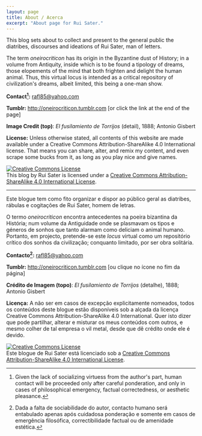 ```yaml
---
layout: page
title: About / Acerca
excerpt: "About page for Rui Sater."
---
```


This blog sets about to collect and present to the general public the diatribes, discourses and ideations of Rui Sater, man of letters.

The term *oneirocriticon* has its origin in the Byzantine dust of History; in a volume from Antiquity, inside which is to be found a tipology of dreams, those elopements of the mind that both frighten and delight the human animal. Thus, this virtual locus is intended as a critical repository of civilization's dreams, albeit limited, this being a one-man show.

<!--
We shall discern the numerous faces of the Dream: in the folly, the doctrine, ambitions, hopes, fantasies, reveries, paradoxes, idealisms, paroxisms, fulgurations and alucinations of the human kind. We shall endeavour to unveil its spectres, its ghosts, vampires, parasites and other spiritual and intestinal hauntings; and we shall apply to such scourges venerable remedies: leeches, trepanations, enemas and harpoons. In between, we'll exercise in the reputed disciplines of hermeneutics, eschatology, hamartiology, and adoxography.

From the sublime to the mundane, from losers to victors, from the real to the literary, encompassing the sacred and the profane, the transcendent and the immanent, from myths of creation to tidings of the end times, all is contained in the Dream, that virtuality above the virtual, that fetus in fetu of the ideal, that sardonic ersatz of the real. 
-->

**Contact[^1]:** <rafl85@yahoo.com>

[^1]: Given the lack of socializing virtuess from the author's part, human contact will be proceeded only after careful ponderation, and only in cases of philosophical emergency, factual correctedness, or aesthetic pleasance.

**Tumblr:** <http://oneirocriticon.tumblr.com> [or click the link at the end of the page]

**Image Credit (top)**: *El fusilamiento de Torrijos* (detail), 1888; Antonio Gisbert

**License:** Unless otherwise stated, all contents of this website are made available under a Creative Commons Attribution-ShareAlike 4.0 International license. That means you can share, alter, and remix my content, and even scrape some bucks from it, as long as you play nice and give names.

<a rel="license" href="http://creativecommons.org/licenses/by-sa/4.0/"><img alt="Creative Commons License" style="border-width:0" src="https://i.creativecommons.org/l/by-sa/4.0/88x31.png" /></a><br />This blog by <span xmlns:cc="http://creativecommons.org/ns#" property="cc:attributionName">Rui Sater</span> is licensed under a <a rel="license" href="http://creativecommons.org/licenses/by-sa/4.0/">Creative Commons Attribution-ShareAlike 4.0 International License</a>.

---

Este blogue tem como fito organizar e dispor ao público geral as diatribes, rábulas e cogitações de Rui Sater, homem de letras.

O termo *oneirocriticon* encontra antecedentes na poeira bizantina da História; num volume da Antiguidade onde se plasmavam os tipos e géneros de sonhos que tanto alarmam como deliciam o animal humano. Portanto, em projecto, pretende-se este *locus* virtual como um repositório crítico dos sonhos da civilização; conquanto limitado, por ser obra solitária.

<!--
Iremos reconhecer o sonho nas suas numerosas faces: na folia, na doutrina, nas ambições, esperanças, fantasias, ideações, paradoxos, idealismos, paroxismos, fulgurações e alucinações da espécie humana. Lograremos um desmascarar dos espectros desta, dos seus fantasmas, vampiros, parasitas, e outras assombrações espirituais e intestinais; e nelas iremos lançar as nossas vetustas medicinas contra tais maleitas: sanguessugas, trepanações, clísteres e arpões. De permeio, exercitar-nos-emos nas venerandas disciplinas da hermenêutica, da escatologia, da hamartiologia, e da adoxografia.

Do sublime ao mundano, dos vencedores aos vencidos, do real ao literário, acercando o sagrado e o profano, o transcendente e o imanente, circulando dos mitos da criação às anunciações do fim, tudo é contido no sonho, esse virtual mais que virtual, *fetus in fetu* do ideal, e *ersatz* trocista do real. 
-->

**Contacto[^2]:** <rafl85@yahoo.com>

[^2]: Dada a falta de sociabilidade do autor, contacto humano será entabulado apenas após cuidadosa ponderação e somente em casos de emergência filosófica, correctibilidade factual ou de amenidade estética.

**Tumblr:** <http://oneirocriticon.tumblr.com> [ou clique no ícone no fim da página]

**Crédito de Imagem (topo)**: *El fusilamiento de Torrijos* (detalhe), 1888; Antonio Gisbert

**Licença:** A não ser em casos de excepção explicitamente nomeados, todos os conteúdos deste blogue estão disponíveis sob a alçada da licença Creative Commons Attribution-ShareAlike 4.0 International. Quer isto dizer que pode partilhar, alterar e misturar os meus conteúdos com outros, e mesmo colher de tal empresa o vil metal, desde que dê crédito onde ele é devido.

<a rel="license" href="http://creativecommons.org/licenses/by-sa/4.0/"><img alt="Creative Commons License" style="border-width:0" src="https://i.creativecommons.org/l/by-sa/4.0/88x31.png" /></a><br />Este blogue de <span xmlns:cc="http://creativecommons.org/ns#" property="cc:attributionName">Rui Sater</span> está licenciado sob a <a rel="license" href="http://creativecommons.org/licenses/by-sa/4.0/">Creative Commons Attribution-ShareAlike 4.0 International License</a>.


